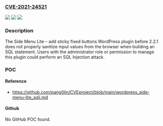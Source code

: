 ### [CVE-2021-24521](https://cve.mitre.org/cgi-bin/cvename.cgi?name=CVE-2021-24521)
![](https://img.shields.io/static/v1?label=Product&message=Side%20Menu%20Lite%20%E2%80%93%20add%20sticky%20fixed%20buttons&color=blue)
![](https://img.shields.io/static/v1?label=Version&message=2.2.1%3C%202.2.1%20&color=brighgreen)
![](https://img.shields.io/static/v1?label=Vulnerability&message=CWE-89%20SQL%20Injection&color=brighgreen)

### Description

The Side Menu Lite – add sticky fixed buttons WordPress plugin before 2.2.1 does not properly sanitize input values from the browser when building an SQL statement. Users with the administrator role or permission to manage this plugin could perform an SQL Injection attack.

### POC

#### Reference
- https://github.com/pang0lin/CVEproject/blob/main/wordpress_side-menu-lite_sqli.md

#### Github
No GitHub POC found.

